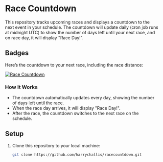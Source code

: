 # Race Countdown

This repository tracks upcoming races and displays a countdown to the next event in your schedule. The countdown will update daily (cron job runs at midnight UTC) to show the number of days left until your next race, and on race day, it will display "Race Day!".

## Badges

Here’s the countdown to your next race, including the race distance:

<a href="https://github.com/harrychallis/racecountdown">
  <img src="https://img.shields.io/endpoint?url=https%3A%2F%2Fraw.githubusercontent.com%2Fharrychallis%2Fracecountdown%2Fmain%2Fcountdown.json&style=for-the-badge&logo=running&logoColor=white" alt="Race Countdown" />
</a>

### How It Works
- The countdown automatically updates every day, showing the number of days left until the race.
- When the race day arrives, it will display "Race Day!".
- After the race, the countdown switches to the next race on the schedule.

## Setup

1. Clone this repository to your local machine:

   ```bash
   git clone https://github.com/harrychallis/racecountdown.git
